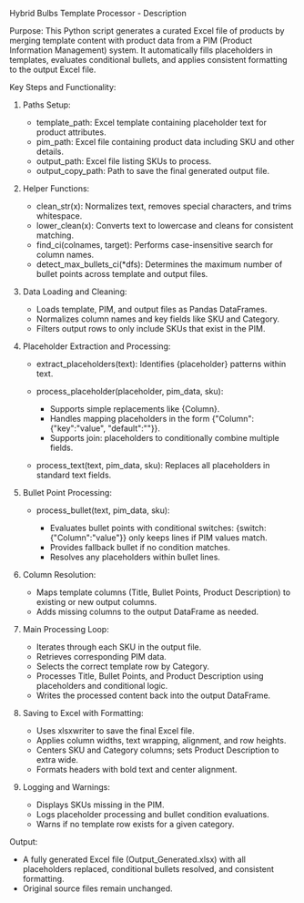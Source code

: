 Hybrid Bulbs Template Processor - Description

Purpose:
This Python script generates a curated Excel file of products by merging template content with product data from a PIM (Product Information Management) system. It automatically fills placeholders in templates, evaluates conditional bullets, and applies consistent formatting to the output Excel file.

Key Steps and Functionality:

1. Paths Setup:

   * template\_path: Excel template containing placeholder text for product attributes.
   * pim\_path: Excel file containing product data including SKU and other details.
   * output\_path: Excel file listing SKUs to process.
   * output\_copy\_path: Path to save the final generated output file.

2. Helper Functions:

   * clean\_str(x): Normalizes text, removes special characters, and trims whitespace.
   * lower\_clean(x): Converts text to lowercase and cleans for consistent matching.
   * find\_ci(colnames, target): Performs case-insensitive search for column names.
   * detect\_max\_bullets\_ci(\*dfs): Determines the maximum number of bullet points across template and output files.

3. Data Loading and Cleaning:

   * Loads template, PIM, and output files as Pandas DataFrames.
   * Normalizes column names and key fields like SKU and Category.
   * Filters output rows to only include SKUs that exist in the PIM.

4. Placeholder Extraction and Processing:

   * extract\_placeholders(text): Identifies {placeholder} patterns within text.
   * process\_placeholder(placeholder, pim\_data, sku):

     * Supports simple replacements like {Column}.
     * Handles mapping placeholders in the form {"Column": {"key":"value", "default":""}}.
     * Supports join: placeholders to conditionally combine multiple fields.
   * process\_text(text, pim\_data, sku): Replaces all placeholders in standard text fields.

5. Bullet Point Processing:

   * process\_bullet(text, pim\_data, sku):

     * Evaluates bullet points with conditional switches: {switch: {"Column":"value"}} only keeps lines if PIM values match.
     * Provides fallback bullet if no condition matches.
     * Resolves any placeholders within bullet lines.

6. Column Resolution:

   * Maps template columns (Title, Bullet Points, Product Description) to existing or new output columns.
   * Adds missing columns to the output DataFrame as needed.

7. Main Processing Loop:

   * Iterates through each SKU in the output file.
   * Retrieves corresponding PIM data.
   * Selects the correct template row by Category.
   * Processes Title, Bullet Points, and Product Description using placeholders and conditional logic.
   * Writes the processed content back into the output DataFrame.

8. Saving to Excel with Formatting:

   * Uses xlsxwriter to save the final Excel file.
   * Applies column widths, text wrapping, alignment, and row heights.
   * Centers SKU and Category columns; sets Product Description to extra wide.
   * Formats headers with bold text and center alignment.

9. Logging and Warnings:

   * Displays SKUs missing in the PIM.
   * Logs placeholder processing and bullet condition evaluations.
   * Warns if no template row exists for a given category.

Output:

* A fully generated Excel file (Output\_Generated.xlsx) with all placeholders replaced, conditional bullets resolved, and consistent formatting.
* Original source files remain unchanged.
